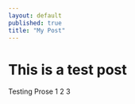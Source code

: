 ```yaml
---
layout: default
published: true
title: "My Post"
---
```


# This is a test post

Testing Prose 1 2 3